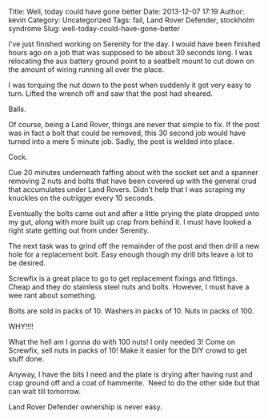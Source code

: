 Title: Well, today could have gone better
Date: 2013-12-07 17:19
Author: kevin
Category: Uncategorized
Tags: fail, Land Rover Defender, stockholm syndrome
Slug: well-today-could-have-gone-better

I've just finished working on Serenity for the day. I would have been
finished hours ago on a job that was supposed to be about 30 seconds
long. I was relocating the aux battery ground point to a seatbelt mount
to cut down on the amount of wiring running all over the place.

I was torquing the nut down to the post when suddenly it got very easy
to turn. Lifted the wrench off and saw that the post had sheared.

Balls.

Of course, being a Land Rover, things are never that simple to fix. If
the post was in fact a bolt that could be removed, this 30 second job
would have turned into a mere 5 minute job. Sadly, the post is welded
into place.

Cock.

Cue 20 minutes underneath faffing about with the socket set and a
spanner removing 2 nuts and bolts that have been covered up with the
general crud that accumulates under Land Rovers. Didn't help that I was
scraping my knuckles on the outrigger every 10 seconds.

Eventually the bolts came out and after a little prying the plate
dropped onto my gut, along with more built up crap from behind it. I
must have looked a right state getting out from under Serenity.

The next task was to grind off the remainder of the post and then drill
a new hole for a replacement bolt. Easy enough though my drill bits
leave a lot to be desired.

Screwfix is a great place to go to get replacement fixings and fittings.
Cheap and they do stainless steel nuts and bolts. However, I must have a
wee rant about something.

Bolts are sold in packs of 10. Washers in packs of 10. Nuts in packs of
100.

WHY!!!!

What the hell am I gonna do with 100 nuts! I only needed 3! Come on
Screwfix, sell nuts in packs of 10! Make it easier for the DIY crowd to
get stuff done.

Anyway, I have the bits I need and the plate is drying after having rust
and crap ground off and a coat of hammerite.  Need to do the other side
but that can wait till tomorrow.

Land Rover Defender ownership is never easy.
